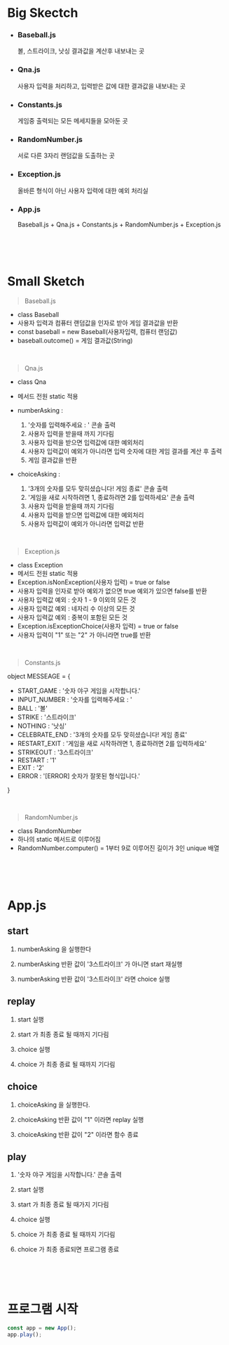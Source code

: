 # Big Skectch

- ### Baseball.js 
  볼, 스트라이크, 낫싱 결과값을 계산후 내보내는 곳

- ### Qna.js

  사용자 입력을 처리하고, 입력받은 값에 대한 결과값을 내보내는 곳

- ### Constants.js   
  게임중 출력되는 모든 메세지들을 모아둔 곳


- ### RandomNumber.js 
  서로 다른 3자리 랜덤값을 도출하는 곳


- ### Exception.js 
  올바른 형식이 아닌 사용자 입력에 대한 예외 처리실


- ### App.js   
  Baseball.js + Qna.js + Constants.js + RandomNumber.js + Exception.js 

<br>
<br>
<br>

# Small Sketch

> Baseball.js 
- class Baseball 
- 사용자 입력과 컴퓨터 랜덤값을 인자로 받아 게임 결과값을 반환 
- const baseball = new Baseball(사용자입력, 컴퓨터 랜덤값)
- baseball.outcome() = 게임 결과값(String)

<br>

> Qna.js
- class Qna
- 메서드 전원 static 적용
- numberAsking :   
  1. '숫자를 입력해주세요 : ' 콘솔 출력
  2. 사용자 입력을 받을때 까지 기다림
  3. 사용자 입력을 받으면 입력값에 대한 예외처리
  4. 사용자 입력값이 예외가 아니라면 입력 숫자에 대한 게임 결과를 계산 후 출력
  5. 게임 결과값을 반환

- choiceAsking :    
  1. '3개의 숫자를 모두 맞히셨습니다! 게임 종료' 콘솔 출력
  2. '게임을 새로 시작하려면 1, 종료하려면 2를 입력하세요' 콘솔 출력
  3. 사용자 입력을 받을때 까지 기다림
  4. 사용자 입력을 받으면 입력값에 대한 예외처리
  5. 사용자 입력값이 예외가 아니라면 입력값 반환

<br>

> Exception.js
- class Exception 
- 메서드 전원 static 적용
- Exception.isNonException(사용자 입력) = true or false
- 사용자 입력을 인자로 받아 예외가 없으면 true 예외가 있으면 false를 반환
- 사용자 입력값 예외 : 숫자 1 - 9 이외의 모든 것
- 사용자 입력값 예외 : 네자리 수 이상의 모든 것
- 사용자 입력값 예외 : 중복이 포함된 모든 것
- Exception.isExceptionChoice(사용자 입력) = true or false
- 사용자 입력이 "1" 또는 "2" 가 아니라면 true를 반환

<br>

> Constants.js

  object MESSEAGE = {
  - START_GAME : '숫자 야구 게임을 시작합니다.'
  - INPUT_NUMBER : '숫자를 입력해주세요 : '
  - BALL : '볼'
  - STRIKE : '스트라이크'
  - NOTHING : '낫싱'
  - CELEBRATE_END : '3개의 숫자를 모두 맞히셨습니다! 게임 종료'
  - RESTART_EXIT : '게임을 새로 시작하려면 1, 종료하려면 2를 입력하세요' 
  - STRIKEOUT : '3스트라이크'
  - RESTART : '1'
  - EXIT : '2'
  - ERROR : '[ERROR] 숫자가 잘못된 형식입니다.'

  }

<br>

> RandomNumber.js

- class RandomNumber
- 하나의 static 메서드로 이루어짐
- RandomNumber.computer() = 1부터 9로 이루어진 길이가 3인 unique 배열

<br>
<br>
<br>

# App.js

    

 ## start
  1. numberAsking 을 실행한다

  2. numberAsking 반환 값이 '3스트라이크' 가 아니면 start 
재실행

  3. numberAsking 반환 값이 '3스트라이크' 라면 choice 실행
 
 ## replay
  1. start 실행

  2. start 가 최종 종료 될 때까지 기다림 

  3. choice 실행

  4. choice 가 최종 종료 될 때까지 기다림
 
 ## choice
  1. choiceAsking 을 실행한다.

  2. choiceAsking 반환 값이 "1" 이라면 replay 실행

  3. choiceAsking 반환 값이 "2" 이라면 함수 종료  

 ## play
  1. '숫자 야구 게임을 시작합니다.' 콘솔 출력

  2. start 실행

  3. start 가 최종 종료 될 때가지 기다림

  4. choice 실행

  5. choice 가 최종 종료 될 때까지 기다림

  6. choice 가 최종 종료되면 프로그램 종료    

<br>
<br>
<br>

# 프로그램 시작
```javascript
const app = new App();   
app.play();
```





